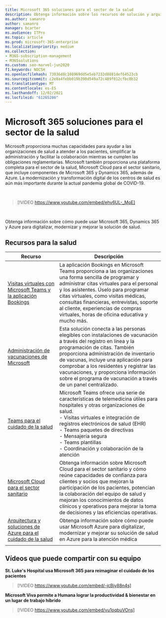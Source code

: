 ```yaml
---
title: Microsoft 365 soluciones para el sector de la salud
description: Obtenga información sobre los recursos de solución y arquitectura para el sector de la salud mediante Microsoft 365
ms.author: samanro
author: samanro
manager: bcarter
ms.audience: ITPro
ms.topic: article
ms.prod: microsoft-365-enterprise
ms.localizationpriority: medium
ms.collection:
- M365-subscription-management
- M365solutions
ms.custom: seo-marvel-jun2020
f1.keywords: NOCSH
ms.openlocfilehash: 73036d8c108969dd5e5eb7232d8881def64523cb
ms.sourcegitcommit: c2e8a4febb019b398d549a72c489f012cfbc0b32
ms.translationtype: MT
ms.contentlocale: es-ES
ms.lasthandoff: 12/02/2021
ms.locfileid: "61265286"
---
```

# <a name="microsoft-365-solutions-for-the-healthcare-industry"></a>Microsoft 365 soluciones para el sector de la salud

Microsoft proporciona muchas capacidades para ayudar a las organizaciones de salud a atender a los pacientes, simplificar la administración y facilitar la colaboración mientras se cumplen las obligaciones reglamentarias. Microsoft también proporciona una plataforma completa para el sector de la salud, Microsoft Cloud para el sector sanitario, que incluye componentes de Microsoft 365 y Dynamics 365, además de Azure. La modernización y transformación digital de los centros de salud es aún más importante durante la actual pandemia global de COVID-19.

<br>

> [!VIDEO https://www.youtube.com/embed/ehv6UL-_MoE]

<br>

Obtenga información sobre cómo puede usar Microsoft 365, Dynamics 365 y Azure para digitalizar, modernizar y mejorar la solución de salud.

## <a name="resources-for-healthcare"></a>Recursos para la salud

|Recurso |Descripción  |
|---------|---------|
|  [Visitas virtuales con Microsoft Teams y la aplicación Bookings](https://docs.microsoft.com/microsoftteams/expand-teams-across-your-org/bookings-virtual-visits)  |      La aplicación Bookings en Microsoft Teams proporciona a las organizaciones una forma sencilla de programar y administrar citas virtuales para el personal y los asistentes. Úselo para programar citas virtuales, como visitas médicas, consultas financieras, entrevistas, soporte al cliente, experiencias de compras virtuales, horas de oficina educativa y mucho más.   |
|[Administración de vacunaciones de Microsoft](/dynamics365/industry/vaccination-management/overview)| Esta solución conecta a las personas elegibles con instalaciones de vacunación a través del registro en línea y la programación de citas. También proporciona administración de inventario de vacunas, incluye una aplicación para comprobar a los residentes y registrar las vacunaciones, y proporciona información sobre el programa de vacunación a través de un panel centralizado.|
|[Teams para el cuidado de la salud](https://docs.microsoft.com/MicrosoftTeams/expand-teams-across-your-org/healthcare/teams-in-hc)    |  Microsoft Teams ofrece una serie de características de telemedicina útiles para hospitales y otras organizaciones de salud. <br>- Visitas virtuales e integración de registros electrónicos de salud (EHR)<br>- Teams paquetes de directivas<br>- Mensajería segura<br>- Teams plantillas<br>- Coordinación y colaboración de la atención      |
|[Microsoft Cloud para el sector sanitario](https://docs.microsoft.com/industry/healthcare/overview)  | Obtenga información sobre Microsoft Cloud para el sector sanitario y cómo reúne capacidades de confianza para clientes y socios que mejoran la participación de los pacientes, potencian la colaboración del equipo de salud y mejoran los conocimientos de datos clínicos y operativos para mejorar la toma de decisiones y las eficiencias operativas.     |
| [Arquitectura y soluciones de Azure para el cuidado de la salud](https://docs.microsoft.com/azure/architecture/industries/healthcare)| Obtenga información sobre cómo puede usar Microsoft Azure para digitalizar, modernizar y mejorar su solución de salud en Azure para la atención médica|
| | |

## <a name="videos-you-can-share-with-your-team"></a>Vídeos que puede compartir con su equipo

**St. Luke's Hospital usa Microsoft 365 para reimaginar el cuidado de los pacientes**
<br>

> [!VIDEO https://www.youtube.com/embed/-jcBjy88n4s]

**Microsoft Viva permite a Humana lograr la productividad & bienestar en un lugar de trabajo híbrido**

> [!VIDEO https://www.youtube.com/embed/vu1oqbuVOns]



<br>